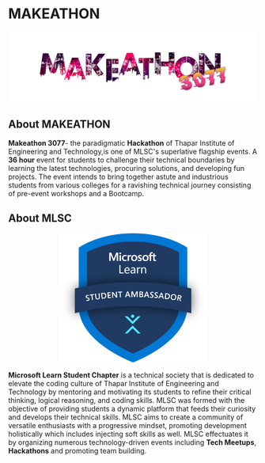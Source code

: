 # MAKEATHON

![Makeathon logo](./assets/logo_web.png "MAKEATHON 3077")

## About MAKEATHON

**Makeathon 3077**- the paradigmatic **Hackathon** of Thapar Institute of Engineering and Technology,is one of MLSC's superlative flagship events. A **36 hour** event for students to challenge their technical boundaries by learning the latest technologies, procuring solutions, and developing fun projects. The event intends to bring together astute and industrious students from various colleges for a ravishing technical journey consisting of pre-event workshops and a Bootcamp.

## About MLSC

<center>
<img src="./assets/mlsc_logo.png" width=300;>
</center>

**Microsoft Learn Student Chapter** is a technical society that is dedicated to elevate the coding culture of Thapar Institute of Engineering and Technology by mentoring and motivating its students to refine their critical thinking, logical reasoning, and coding skills. MLSC was formed with the objective of providing students a dynamic platform that feeds their curiosity and develops their technical skills. MLSC aims to create a community of versatile enthusiasts with a progressive mindset, promoting development holistically which includes injecting soft skills as well. MLSC effectuates it by organizing numerous technology-driven events including **Tech Meetups**,  **Hackathons** and promoting team building.

